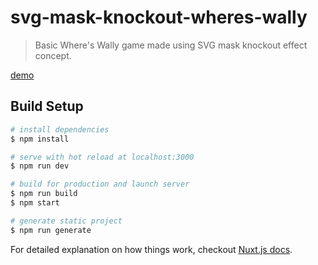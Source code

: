 # svg-mask-knockout-wheres-wally

> Basic Where's Wally game made using SVG mask knockout effect concept.

[demo](https://wheres-wally.now.sh/)

## Build Setup

```bash
# install dependencies
$ npm install

# serve with hot reload at localhost:3000
$ npm run dev

# build for production and launch server
$ npm run build
$ npm start

# generate static project
$ npm run generate
```

For detailed explanation on how things work, checkout [Nuxt.js docs](https://nuxtjs.org).
